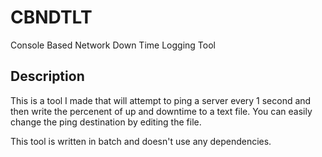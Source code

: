 # CBNDTLT
Console Based Network Down Time Logging Tool

## Description

This is a tool I made that will attempt to ping a server every 1 second and then write the percenent of up and downtime to a text file.
You can easily change the ping destination by editing the file.

This tool is written in batch and doesn't use any dependencies.
